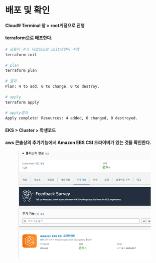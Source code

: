 # 배포 및 확인

#### Cloud9 Terminal 창 > root계정으로 진행

#### terraform으로 배포한다.

```bash
# 모듈이 추가 되었으므로 init명령어 수행
terraform init
 
# plan
terraform plan
 
# 결과
Plan: 4 to add, 0 to change, 0 to destroy.
 
# apply
terraform apply
 
# apply결과
Apply complete! Resources: 4 added, 0 changed, 0 destroyed.
```



#### EKS > Cluster > 학생코드

#### aws 콘솔상의 추가기능에서 Amazon EBS CSI 드라이버가 있는 것들 확인한다.

<figure><img src="../.gitbook/assets/image (11).png" alt=""><figcaption></figcaption></figure>
